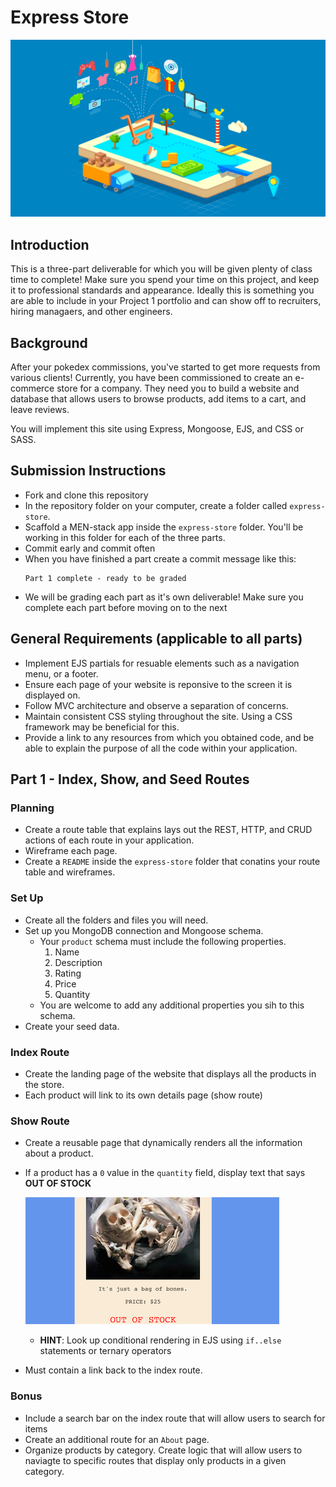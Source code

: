 # Express Store
<p align="center"><img src="repo_banner.png"></p>


## Introduction
This is a three-part deliverable for which you will be given plenty of class time to complete! Make sure you spend your time on this project, and keep it to professional standards and appearance. Ideally this is something you are able to include in your Project 1 portfolio and can show off to recruiters, hiring managaers, and other engineers.


## Background
After your pokedex commissions, you've started to get more requests from various clients! Currently, you have been commissioned to create an e-commerce store for a company. They need you to build a website and database that allows users to browse products, add items to a cart, and leave reviews.

You will implement this site using Express, Mongoose, EJS, and CSS or SASS.


## Submission Instructions
- Fork and clone this repository
- In the repository folder on your computer, create a folder called `express-store`.
- Scaffold a MEN-stack app inside the `express-store` folder. You'll be working in this folder for each of the three parts.
- Commit early and commit often
- When you have finished a part create a commit message like this:
    ```
    Part 1 complete - ready to be graded
    ```
- We will be grading each part as it's own deliverable! Make sure you complete each part before moving on to the next


## General Requirements (applicable to all parts)
- Implement EJS partials for resuable elements such as a navigation menu, or a footer.
- Ensure each page of your website is reponsive to the screen it is displayed on.
- Follow MVC architecture and observe a separation of concerns.
- Maintain consistent CSS styling throughout the site. Using a CSS framework may be beneficial for this.
- Provide a link to any resources from which you obtained code, and be able to explain the purpose of all the code within your application.


## Part 1 - Index, Show, and Seed Routes
### Planning
- Create a route table that explains lays out the REST, HTTP, and CRUD actions of each route in your application.
- Wireframe each page.
- Create a `README` inside the `express-store` folder that conatins your route table and wireframes.

### Set Up
- Create all the folders and files you will need.
- Set up you MongoDB connection and Mongoose schema.
    - Your `product` schema must include the following properties.
        1. Name
        1. Description
        1. Rating
        1. Price
        1. Quantity
    - You are welcome to add any additional properties you sih to this schema.
- Create your seed data.


### Index Route
- Create the landing page of the website that displays all the products in the store.
- Each product will link to its own details page (show route)


### Show Route
- Create a reusable page that dynamically renders all the information about a product.
- If a product has a `0` value in the `quantity` field, display text that says **OUT OF STOCK**

    ![Out of Stock](./out_of_stock.png)

    - **HINT**: Look up conditional rendering in EJS using `if..else` statements or ternary operators

- Must contain a link back to the index route.


### Bonus
- Include a search bar on the index route that will allow users to search for items
- Create an additional route for an `About` page.
- Organize products by category. Create logic that will allow users to naviagte to specific routes that display only products in a given category.